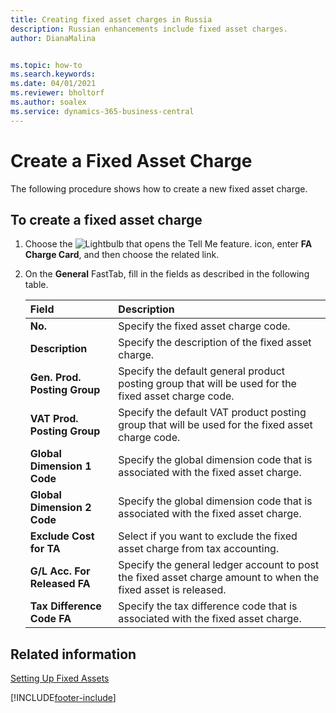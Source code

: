 ```yaml
---
title: Creating fixed asset charges in Russia
description: Russian enhancements include fixed asset charges.
author: DianaMalina


ms.topic: how-to
ms.search.keywords:
ms.date: 04/01/2021
ms.reviewer: bholtorf
ms.author: soalex
ms.service: dynamics-365-business-central
---
```


# Create a Fixed Asset Charge

The following procedure shows how to create a new fixed asset charge. 

## To create a fixed asset charge

1. Choose the ![Lightbulb that opens the Tell Me feature.](../../media/ui-search/search_small.png "Tell me what you want to do") icon, enter **FA Charge Card**, and then choose the related link.

2. On the **General** FastTab, fill in the fields as described in the following table.

   | Field                        | Description                                                  |
   | :--------------------------- | :----------------------------------------------------------- |
   | **No.**                      | Specify the fixed asset charge code.                         |
   | **Description**              | Specify the description of the fixed asset charge.           |
   | **Gen. Prod. Posting Group** | Specify the default general product posting group that will be used for the fixed asset charge code. |
   | **VAT Prod. Posting Group**  | Specify the default VAT product posting group that will be used for the fixed asset charge code. |
   | **Global Dimension 1 Code**  | Specify the global dimension code that is associated with the fixed asset charge. |
   | **Global Dimension 2 Code**  | Specify the global dimension code that is associated with the fixed asset charge. |
   | **Exclude Cost for TA**      | Select if you want to exclude the fixed asset charge from tax accounting. |
   | **G/L Acc. For Released FA** | Specify the general ledger account to post the fixed asset charge amount to when the fixed asset is released. |
   | **Tax Difference Code FA**   | Specify the tax difference code that is associated with the fixed asset charge. |

## Related information

[Setting Up Fixed Assets](../../fa-setup.md)  


[!INCLUDE[footer-include](../../includes/footer-banner.md)]
